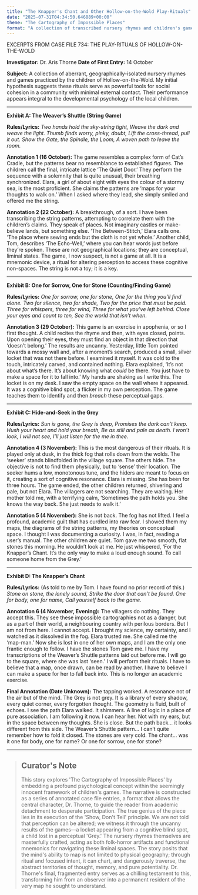 ```yaml
---
title: "The Knapper's Chant and Other Hollow-on-the-Wold Play-Rituals"
date: "2025-07-31T04:34:50.646889+00:00"
theme: "The Cartography of Impossible Places"
format: "A collection of transcribed nursery rhymes and children's games passed down through generations in a secluded village"
---
```




EXCERPTS FROM CASE FILE 734: THE PLAY-RITUALS OF HOLLOW-ON-THE-WOLD

**Investigator:** Dr. Aris Thorne
**Date of First Entry:** 14 October

**Subject:** A collection of aberrant, geographically-isolated nursery rhymes and games practiced by the children of Hollow-on-the-Wold. My initial hypothesis suggests these rituals serve as powerful tools for social cohesion in a community with minimal external contact. Their performance appears integral to the developmental psychology of the local children.

---

**Exhibit A: The Weaver’s Shuttle (String Game)**

**Rules/Lyrics:**
*Two hands hold the sky-string tight,*
*Weave the dark and weave the light.*
*Thumb finds worry, pinky, doubt,*
*Lift the cross-thread, pull it out.*
*Show the Gate, the Spindle, the Loom,*
*A woven path to leave the room.*

**Annotation 1 (16 October):** The game resembles a complex form of Cat’s Cradle, but the patterns bear no resemblance to established figures. The children call the final, intricate lattice ‘The Quiet Door.’ They perform the sequence with a solemnity that is quite unusual, their breathing synchronized. Elara, a girl of about eight with eyes the colour of a stormy sea, is the most proficient. She claims the patterns are ‘maps for your thoughts to walk on.’ When I asked where they lead, she simply smiled and offered me the string.

**Annotation 2 (22 October):** A breakthrough, of a sort. I have been transcribing the string patterns, attempting to correlate them with the children’s claims. They speak of places. Not imaginary castles or make-believe lands, but something else. ‘The Between-Stitch,’ Elara calls one. ‘The place where sewing ends but the cloth is not yet whole.’ Another child, Tom, describes ‘The Echo-Well,’ where you can hear words just before they’re spoken. These are not geographical locations; they are conceptual, liminal states. The game, I now suspect, is not a game at all. It is a mnemonic device, a ritual for altering perception to access these cognitive non-spaces. The string is not a toy; it is a key.

---

**Exhibit B: One for Sorrow, One for Stone (Counting/Finding Game)**

**Rules/Lyrics:**
*One for sorrow, one for stone,*
*One for the thing you’ll find alone.*
*Two for silence, two for shade,*
*Two for the price that must be paid.*
*Three for whispers, three for wind,*
*Three for what you’ve left behind.*
*Close your eyes and count to ten,*
*See the world that isn’t when.*

**Annotation 3 (29 October):** This game is an exercise in apophenia, or so I first thought. A child recites the rhyme and then, with eyes closed, points. Upon opening their eyes, they must find an object in that direction that ‘doesn’t belong.’ The results are uncanny. Yesterday, little Tom pointed towards a mossy wall and, after a moment’s search, produced a small, silver locket that was not there before. I examined it myself. It was cold to the touch, intricately carved, and contained nothing. Elara explained, ‘It’s not about what’s there. It’s about knowing what *could* be there. You just have to make a space for it to fall into.’ My hands are shaking as I write this. The locket is on my desk. I saw the empty space on the wall where it appeared. It was a cognitive blind spot, a flicker in my own perception. The game teaches them to identify and then *breach* these perceptual gaps.

---

**Exhibit C: Hide-and-Seek in the Grey**

**Rules/Lyrics:**
*Sun is gone, the Grey is deep,*
*Promises the dark can’t keep.*
*Hush your heart and hold your breath,*
*Be as still and pale as death.*
*I won’t look, I will not see,*
*I’ll just listen for the *me* in thee.*

**Annotation 4 (3 November):** This is the most dangerous of their rituals. It is played only at dusk, in the thick fog that rolls down from the wolds. The ‘seeker’ stands blindfolded in the village square. The others hide. The objective is not to find them physically, but to ‘sense’ their location. The seeker hums a low, monotonous tune, and the hiders are meant to focus on it, creating a sort of cognitive resonance. Elara is missing. She has been for three hours. The game ended, the other children returned, shivering and pale, but not Elara. The villagers are not searching. They are waiting. Her mother told me, with a terrifying calm, ‘Sometimes the path holds you. She knows the way back. She just needs to walk it.’

**Annotation 5 (4 November):** She is not back. The fog has not lifted. I feel a profound, academic guilt that has curdled into raw fear. I showed them my maps, the diagrams of the string patterns, my theories on conceptual space. I thought I was documenting a curiosity. I was, in fact, reading a user’s manual. The other children are quiet. Tom gave me two smooth, flat stones this morning. He wouldn’t look at me. He just whispered, ‘For the Knapper’s Chant. It’s the only way to make a loud enough sound. To call someone home from the Grey.’

---

**Exhibit D: The Knapper’s Chant**

**Rules/Lyrics:** (As told to me by Tom. I have found no prior record of this.)
*Stone on stone, the lonely sound,*
*Strike the door that can’t be found.*
*One for body, one for name,*
*Call yourself back to the game.*

**Annotation 6 (4 November, Evening):** The villagers do nothing. They accept this. They see these impossible cartographies not as a danger, but as a part of their world, a neighbouring country with perilous borders. But I am not from here. I cannot accept. I brought my science, my certainty, and I watched as it dissolved in the fog. Elara trusted me. She called me the ‘map-man.’ Now she is lost in one of her own maps, and I am the only one frantic enough to follow. I have the stones Tom gave me. I have my transcriptions of the Weaver’s Shuttle patterns laid out before me. I will go to the square, where she was last ‘seen.’ I will perform their rituals. I have to believe that a map, once drawn, can be read by another. I have to believe I can make a space for her to fall back into. This is no longer an academic exercise.

**Final Annotation (Date Unknown):** The tapping worked. A resonance not of the air but of the mind. The Grey is not grey. It is a library of every shadow, every quiet corner, every forgotten thought. The geometry is fluid, built of echoes. I see the path Elara walked. It shimmers. A line of logic in a place of pure association. I am following it now. I can hear her. Not with my ears, but in the space between my thoughts. She is close. But the path back… it looks different from this side. The Weaver’s Shuttle pattern… I can’t quite remember how to fold it closed. The stones are very cold. The chant… was it one for body, one for name? Or one for sorrow, one for stone?

---

> ## Curator's Note
>
> This story explores 'The Cartography of Impossible Places' by embedding a profound psychological concept within the seemingly innocent framework of children's games. The narrative is constructed as a series of annotated case file entries, a format that allows the central character, Dr. Thorne, to guide the reader from academic detachment to desperate participation. The true genius of the piece lies in its execution of the 'Show, Don't Tell' principle. We are not told that perception can be altered; we witness it through the uncanny results of the games—a locket appearing from a cognitive blind spot, a child lost in a perceptual 'Grey.' The nursery rhymes themselves are masterfully crafted, acting as both folk-horror artifacts and functional mnemonics for navigating these liminal spaces. The story posits that the mind's ability to map is not limited to physical geography; through ritual and focused intent, it can chart, and dangerously traverse, the abstract territories of thought, memory, and pure potentiality. Dr. Thorne's final, fragmented entry serves as a chilling testament to this, transforming him from an observer into a permanent resident of the very map he sought to understand.
